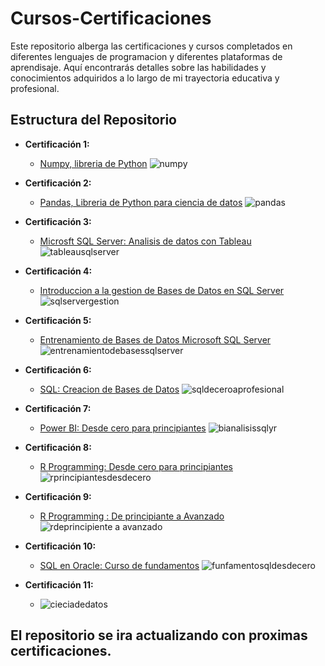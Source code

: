# Cursos-Certificaciones

Este repositorio alberga las certificaciones y cursos completados en diferentes lenguajes de programacion y diferentes plataformas de aprendisaje. Aquí encontrarás detalles sobre las habilidades y conocimientos adquiridos a lo largo de mi trayectoria educativa y profesional.

## Estructura del Repositorio

- **Certificación 1:**
  - [Numpy, libreria de Python](https://udemy-certificate.s3.amazonaws.com/pdf/UC-0c2a2da5-ce98-4bae-ae28-76e3bd33d0ac.pdf)
  ![numpy](https://github.com/edSoto02/Cursos-Certificaciones/assets/106222946/e53bb01d-49a0-46fc-9d20-3ee7c5e24921)


- **Certificación 2:**
  - [Pandas, Libreria de Python para ciencia de datos](https://udemy-certificate.s3.amazonaws.com/pdf/UC-9712d6d5-7d0f-4148-8bab-c9e2ae153eaf.pdf)
  ![pandas](https://github.com/edSoto02/Cursos-Certificaciones/assets/106222946/312c38d0-5be7-4378-93c5-7d132b27d2f1)


- **Certificación 3:**
  - [Microsft SQL  Server: Analisis de datos con Tableau](https://udemy-certificate.s3.amazonaws.com/pdf/UC-b1d8f135-92a4-4681-aed1-9dd760b0e3af.pdf)
  ![tableausqlserver](https://github.com/edSoto02/Cursos-Certificaciones/assets/106222946/6b4bbc7f-2130-4a17-acd9-d0119ece471e)

  
  
 - **Certificación 4:**
   - [Introduccion a la gestion de Bases de Datos en SQL Server](https://udemy-certificate.s3.amazonaws.com/pdf/UC-91239a5d-a8d1-433e-b53d-fb32609a5597.pdf)
   ![sqlservergestion](https://github.com/edSoto02/Cursos-Certificaciones/assets/106222946/cec814ca-fbe9-4770-93f6-6362e1da48b1)

 - **Certificación 5:**
   - [Entrenamiento de Bases de Datos Microsoft SQL Server](https://udemy-certificate.s3.amazonaws.com/pdf/UC-e75a3595-e062-4fc0-ab08-57b57545ebc1.pdf)
   ![entrenamientodebasessqlserver](https://github.com/edSoto02/Cursos-Certificaciones/assets/106222946/ff663cbf-bafb-4a81-978d-cb1de6e8918b)

 - **Certificación 6:**
   - [SQL: Creacion de Bases de Datos](https://udemy-certificate.s3.amazonaws.com/image/UC-7cd1e54a-41ab-4f40-a5fd-e19d1e4e0ceb.jpg)
   ![sqldeceroaprofesional](https://github.com/edSoto02/Cursos-Certificaciones/assets/106222946/91639fb8-1658-4ba7-92c1-a6671d2dcb86)


 - **Certificación 7:**
   - [Power BI: Desde cero para principiantes](https://udemy-certificate.s3.amazonaws.com/pdf/UC-cf94cb84-878d-4351-90de-0dd9d7e2d807.pdf)
   ![bianalisissqlyr](https://github.com/edSoto02/Cursos-Certificaciones/assets/106222946/fba88961-6313-4d6e-9694-fa7c3417bfeb)

  
 - **Certificación 8:**
   - [R Programming: Desde cero para principiantes](https://udemy-certificate.s3.amazonaws.com/pdf/UC-deae4411-d5a1-4d40-8143-e2ec12f99c99.pdf)
   ![rprincipiantesdesdecero](https://github.com/edSoto02/Cursos-Certificaciones/assets/106222946/55d8e297-1e9d-4ddf-8104-30af5dc4624f)

  
 - **Certificación 9:**
   - [R Programming : De principiante a Avanzado](https://udemy-certificate.s3.amazonaws.com/pdf/UC-02857f4a-526f-471a-a6d0-9cb6a304177b.pdf)
   ![rdeprincipiente a avanzado](https://github.com/edSoto02/Cursos-Certificaciones/assets/106222946/090f2bc8-ffbc-4cf1-99f3-0bef32274725)

  
 - **Certificación 10:**
   - [SQL en Oracle: Curso de fundamentos](https://udemy-certificate.s3.amazonaws.com/pdf/UC-0af693a3-c22f-458d-8b2f-580ece599b56.pdf)
   ![funfamentosqldesdecero](https://github.com/edSoto02/Cursos-Certificaciones/assets/106222946/bdddb3f5-8b77-42d5-bdfb-0792879a3005)

- **Certificación 11:**
  - ![cieciadedatos](https://github.com/edSoto02/Cursos-Certificaciones/assets/106222946/1b45bdc5-fd87-4fce-a0e4-73a677130352)


## El repositorio se ira actualizando con proximas certificaciones.
